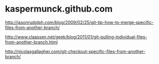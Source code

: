 kaspermunck.github.com
======================

http://jasonrudolph.com/blog/2009/02/25/git-tip-how-to-merge-specific-files-from-another-branch/

http://www.claassen.net/geek/blog/2011/01/git-pulling-individual-files-from-another-branch.html

http://nicolasgallagher.com/git-checkout-specific-files-from-another-branch/